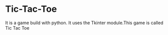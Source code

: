 # Tic-Tac-Toe
It is a game build with python. It uses the Tkinter module.This game is called Tic Tac Toe
